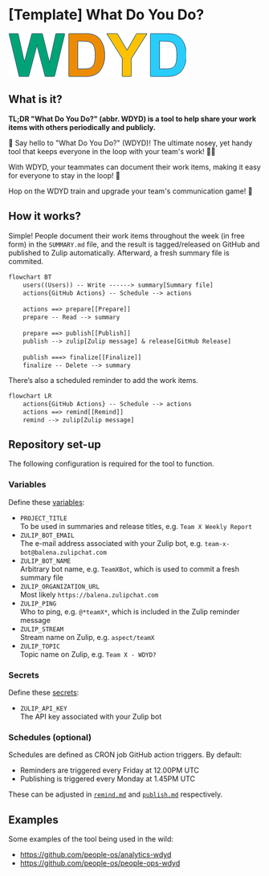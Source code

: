# [Template] What Do You Do?

![WDYD?](./logo.png)

## What is it?

**TL;DR "What Do You Do?" (abbr. WDYD) is a tool to help share your work items with others periodically and publicly.**

🚀 Say hello to "What Do You Do?" (WDYD)! The ultimate nosey, yet handy tool that keeps everyone in the loop with your team's work! 🕵️‍♂️

With WDYD, your teammates can document their work items, making it easy for everyone to stay in the loop! 🔄

Hop on the WDYD train and upgrade your team's communication game! 🌟

## How it works?

Simple!
People document their work items throughout the week (in free form) in the `SUMMARY.md` file, and the result is tagged/released on GitHub and published to Zulip automatically.
Afterward, a fresh summary file is commited.


```mermaid
flowchart BT
    users((Users)) -- Write ------> summary[Summary file]
    actions{GitHub Actions} -- Schedule --> actions
    
    actions ==> prepare[[Prepare]]
    prepare -- Read --> summary

    prepare ==> publish[[Publish]]
    publish --> zulip[Zulip message] & release[GitHub Release]

    publish ===> finalize[[Finalize]]
    finalize -- Delete --> summary
```

There’s also a scheduled reminder to add the work items.

```mermaid
flowchart LR
    actions{GitHub Actions} -- Schedule --> actions
    actions ==> remind[[Remind]]
    remind --> zulip[Zulip message]
```

## Repository set-up

The following configuration is required for the tool to function.

### Variables

Define these [variables](https://docs.github.com/actions/learn-github-actions/variables):
- `PROJECT_TITLE`  
  To be used in summaries and release titles, e.g. `Team X Weekly Report`
- `ZULIP_BOT_EMAIL`  
  The e-mail address associated with your Zulip bot, e.g. `team-x-bot@balena.zulipchat.com`
- `ZULIP_BOT_NAME`  
  Arbitrary bot name, e.g. `TeamXBot`, which is used to commit a fresh summary file
- `ZULIP_ORGANIZATION_URL`  
  Most likely `https://balena.zulipchat.com`
- `ZULIP_PING`  
  Who to ping, e.g. `@*teamX*`, which is included in the Zulip reminder message
- `ZULIP_STREAM`  
  Stream name on Zulip, e.g. `aspect/teamX`
- `ZULIP_TOPIC`  
  Topic name on Zulip, e.g. `Team X - WDYD?`

### Secrets

Define these [secrets](https://docs.github.com/actions/automating-your-workflow-with-github-actions/creating-and-using-encrypted-secrets):
- `ZULIP_API_KEY`  
  The API key associated with your Zulip bot

### Schedules (optional)

Schedules are defined as CRON job GitHub action triggers.
By default:
- Reminders are triggered every Friday at 12.00PM UTC
- Publishing is triggered every Monday at 1.45PM UTC

These can be adjusted in [`remind.md`](./.github/workflows/remind.yml) and [`publish.md`](./.github/workflows/publish.yml) respectively.


## Examples

Some examples of the tool being used in the wild:
- https://github.com/people-os/analytics-wdyd
- https://github.com/people-os/people-ops-wdyd
